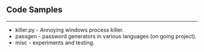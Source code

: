 ## Code Samples
---
* killer.py - Annoying windows process killer.
* passgen - password generators in various languages (on going project).
* misc - experiments and testing.

